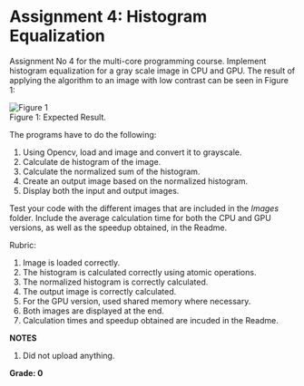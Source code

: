 # Assignment 4: Histogram Equalization

Assignment No 4 for the multi-core programming course. Implement histogram equalization for a gray scale image in CPU and GPU. The result of applying the algorithm to an image with low contrast can be seen in Figure 1:

![Figure 1](Images/histogram_equalization.png)
<br/>Figure 1: Expected Result.

The programs have to do the following:

1. Using Opencv, load and image and convert it to grayscale.
2. Calculate de histogram of the image.
3. Calculate the normalized sum of the histogram.
4. Create an output image based on the normalized histogram.
5. Display both the input and output images.

Test your code with the different images that are included in the *Images* folder. Include the average calculation time for both the CPU and GPU versions, as well as the speedup obtained, in the Readme.

Rubric:

1. Image is loaded correctly.
2. The histogram is calculated correctly using atomic operations.
3. The normalized histogram is correctly calculated.
4. The output image is correctly calculated.
5. For the GPU version, used shared memory where necessary.
6. Both images are displayed at the end.
7. Calculation times and speedup obtained are incuded in the Readme.


**NOTES**

1. Did not upload anything.

**Grade: 0**
